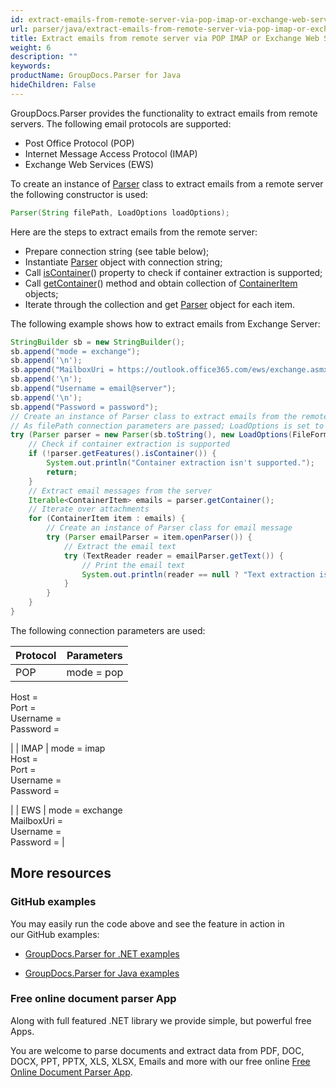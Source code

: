 ```yaml
---
id: extract-emails-from-remote-server-via-pop-imap-or-exchange-web-services-protocols
url: parser/java/extract-emails-from-remote-server-via-pop-imap-or-exchange-web-services-protocols
title: Extract emails from remote server via POP IMAP or Exchange Web Services protocols
weight: 6
description: ""
keywords: 
productName: GroupDocs.Parser for Java
hideChildren: False
---
```

GroupDocs.Parser provides the functionality to extract emails from remote servers. The following email protocols are supported:

*   Post Office Protocol (POP)
*   Internet Message Access Protocol (IMAP)
*   Exchange Web Services (EWS)

To create an instance of [Parser](https://apireference.groupdocs.com/java/parser/com.groupdocs.parser/Parser) class to extract emails from a remote server the following constructor is used:

```java
Parser(String filePath, LoadOptions loadOptions);

```

Here are the steps to extract emails from the remote server:

*   Prepare connection string (see table below);
*   Instantiate [Parser](https://apireference.groupdocs.com/java/parser/com.groupdocs.parser/Parser) object with connection string;
*   Call [isContainer](https://apireference.groupdocs.com/java/parser/com.groupdocs.parser.options/Features#isContainer())()  property to check if container extraction is supported;
*   Call [getContainer](https://apireference.groupdocs.com/java/parser/com.groupdocs.parser/Parser#getContainer())() method and obtain collection of [ContainerItem](https://apireference.groupdocs.com/java/parser/com.groupdocs.parser.data/ContainerItem "class in com.groupdocs.parser.data") objects;
*   Iterate through the collection and get [Parser](https://apireference.groupdocs.com/java/parser/com.groupdocs.parser/Parser) object for each item.

The following example shows how to extract emails from Exchange Server:

```java
StringBuilder sb = new StringBuilder();
sb.append("mode = exchange");
sb.append('\n');
sb.append("MailboxUri = https://outlook.office365.com/ews/exchange.asmx");
sb.append('\n');
sb.append("Username = email@server");
sb.append('\n');
sb.append("Password = password");
// Create an instance of Parser class to extract emails from the remote server
// As filePath connection parameters are passed; LoadOptions is set to Email file format
try (Parser parser = new Parser(sb.toString(), new LoadOptions(FileFormat.Email))) {
    // Check if container extraction is supported
    if (!parser.getFeatures().isContainer()) {
        System.out.println("Container extraction isn't supported.");
        return;
    }
    // Extract email messages from the server
    Iterable<ContainerItem> emails = parser.getContainer();
    // Iterate over attachments
    for (ContainerItem item : emails) {
        // Create an instance of Parser class for email message
        try (Parser emailParser = item.openParser()) {
            // Extract the email text
            try (TextReader reader = emailParser.getText()) {
                // Print the email text
                System.out.println(reader == null ? "Text extraction isn't supported." : reader.readToEnd());
            }
        }
    }
} 
```

The following connection parameters are used:

| Protocol | Parameters |
| --- | --- |
| POP | mode = pop  
Host = <url>  
Port = <port>  
Username = <user-name>  
Password = <password>  
  
 |
| IMAP | mode = imap  
Host = <url>  
Port = <port>  
Username = <user-name>  
Password = <password>  
  
 |
| EWS | mode = exchange  
MailboxUri = <url>  
Username = <user-name>  
Password = <password>
 |

## More resources

### GitHub examples

You may easily run the code above and see the feature in action in our GitHub examples:

*   [GroupDocs.Parser for .NET examples](https://github.com/groupdocs-parser/GroupDocs.Parser-for-.NET)
    
*   [GroupDocs.Parser for Java examples](https://github.com/groupdocs-parser/GroupDocs.Parser-for-Java)
    

### Free online document parser App

Along with full featured .NET library we provide simple, but powerful free Apps.

You are welcome to parse documents and extract data from PDF, DOC, DOCX, PPT, PPTX, XLS, XLSX, Emails and more with our free online [Free Online Document Parser App](https://products.groupdocs.app/parser).
